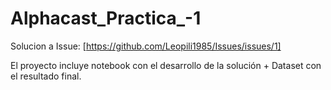 # Alphacast_Practica_-1
Solucion a Issue: [https://github.com/Leopili1985/Issues/issues/1]

El proyecto incluye notebook con el desarrollo de la solución +
Dataset con el resultado final.
